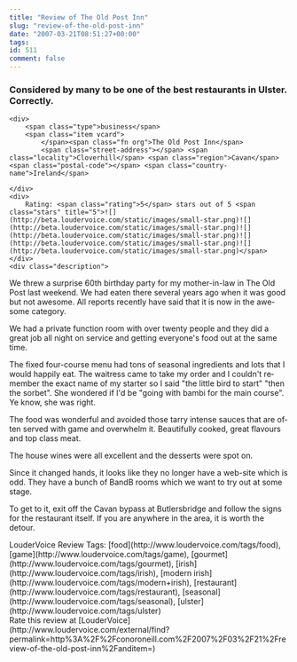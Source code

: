 ```yaml
---
title: "Review of The Old Post Inn"
slug: "review-of-the-old-post-inn"
date: "2007-03-21T08:51:27+00:00"
tags:
id: 511
comment: false
---
```


<div lang="en" class="hreview">

### Considered by many to be one of the best restaurants in Ulster. Correctly.

    <div>
        <span class="type">business</span>
        <span class="item vcard">
            </span><span class="fn org">The Old Post Inn</span>
            <span class="street-address"></span> <span class="locality">Cloverhill</span> <span class="region">Cavan</span> <span class="postal-code"></span> <span class="country-name">Ireland</span>

    </div>
    <div>
        Rating: <span class="rating">5</span> stars out of 5 <span class="stars" title="5">![](http://beta.loudervoice.com/static/images/small-star.png)![](http://beta.loudervoice.com/static/images/small-star.png)![](http://beta.loudervoice.com/static/images/small-star.png)![](http://beta.loudervoice.com/static/images/small-star.png)![](http://beta.loudervoice.com/static/images/small-star.png)</span>
    </div>
    <div class="description">

We threw a surprise 60th birthday party for my mother-in-law in The Old Post last weekend. We had eaten there several years ago when it was good but not awesome. All reports recently have said that it is now in the awesome category.

We had a private function room with over twenty people and they did a great job all night on service and getting everyone's food out at the same time.

The fixed four-course menu had tons of seasonal ingredients and lots that I would happily eat. The waitress came to take my order and I couldn't remember the exact name of my starter so I said "the little bird to start" "then the sorbet". She wondered if I'd be "going with bambi for the main course". Ye know, she was right.

The food was wonderful and avoided those tarry intense sauces that are often served with game and overwhelm it. Beautifully cooked, great flavours and top class meat.

The house wines were all excellent and the desserts were spot on.

Since it changed hands, it looks like they no longer have a web-site which is odd. They have a bunch of BandB rooms which we want to try out at some stage.

To get to it, exit off the Cavan bypass at Butlersbridge and follow the signs for the restaurant itself. If you are anywhere in the area, it is worth the detour.
</div>
    <div class="review_tags">LouderVoice Review Tags: [food](http://www.loudervoice.com/tags/food), [game](http://www.loudervoice.com/tags/game), [gourmet](http://www.loudervoice.com/tags/gourmet), [irish](http://www.loudervoice.com/tags/irish), [modern irish](http://www.loudervoice.com/tags/modern+irish), [restaurant](http://www.loudervoice.com/tags/restaurant), [seasonal](http://www.loudervoice.com/tags/seasonal), [ulster](http://www.loudervoice.com/tags/ulster)</div>
    <div class="rate">Rate this review at [LouderVoice](http://www.loudervoice.com/external/find?permalink=http%3A%2F%2Fconoroneill.com%2F2007%2F03%2F21%2Freview-of-the-old-post-inn%2Fanditem=)</div>
</div>
